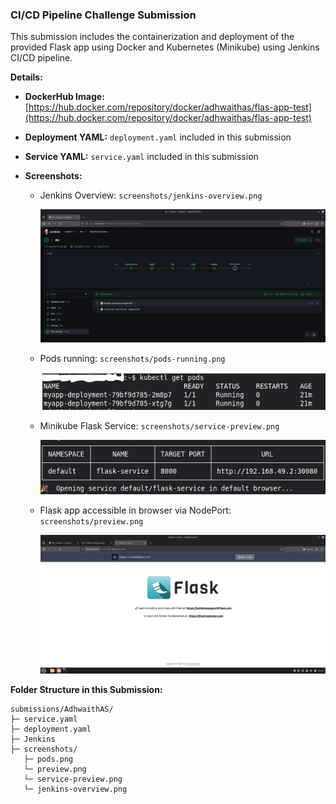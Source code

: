 ### **CI/CD Pipeline Challenge Submission**

This submission includes the containerization and deployment of the provided Flask app using Docker and Kubernetes (Minikube) using Jenkins CI/CD pipeline.

**Details:**

* **DockerHub Image:** [https://hub.docker.com/repository/docker/adhwaithas/flas-app-test](https://hub.docker.com/repository/docker/adhwaithas/flas-app-test)
* **Deployment YAML:** `deployment.yaml` included in this submission
* **Service YAML:** `service.yaml` included in this submission
* **Screenshots:**

  * Jenkins Overview: `screenshots/jenkins-overview.png`
  
       ![Jenkins Overview](https://github.com/AdhwaithAS/devOps-challenge-1/blob/main/submissions/AdhwaithAS/screenshot/jenkins-overview.png)

  * Pods running: `screenshots/pods-running.png`

       ![Pods Running](https://github.com/AdhwaithAS/devOps-challenge-1/blob/main/submissions/AdhwaithAS/screenshot/pods.png)
  

  * Minikube Flask Service: `screenshots/service-preview.png`

       ![Minikube Flask Service](https://github.com/AdhwaithAS/devOps-challenge-1/blob/main/submissions/AdhwaithAS/screenshot/service-preview.png)


  * Flask app accessible in browser via NodePort: `screenshots/preview.png`

       ![Flask app accessible in browser via NodePort](https://github.com/AdhwaithAS/devOps-challenge-1/blob/main/submissions/AdhwaithAS/screenshot/preview.png)

**Folder Structure in this Submission:**

```
submissions/AdhwaithAS/
├─ service.yaml
├─ deployment.yaml
├─ Jenkins
├─ screenshots/
   ├─ pods.png
   └─ preview.png
   └─ service-preview.png
   └─ jenkins-overview.png
